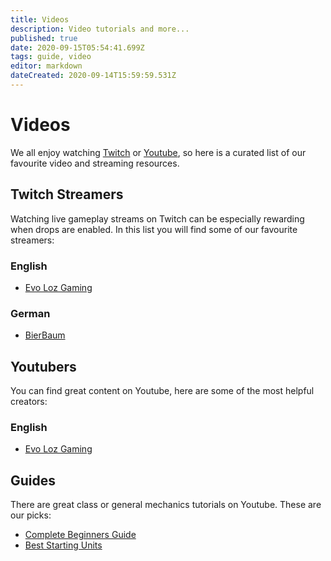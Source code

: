 ```yaml
---
title: Videos
description: Video tutorials and more...
published: true
date: 2020-09-15T05:54:41.699Z
tags: guide, video
editor: markdown
dateCreated: 2020-09-14T15:59:59.531Z
---
```


# Videos
We all enjoy watching [Twitch](https://www.twitch.tv/) or [Youtube](https://www.youtube.com/), so here is a curated list of our favourite video and streaming resources.

## Twitch Streamers

Watching live gameplay streams on Twitch can be especially rewarding when drops are enabled. In this list you will find some of our favourite streamers:

### English

- [Evo Loz Gaming](https://www.twitch.tv/evolozgaming)

### German

- [BierBaum](https://www.twitch.tv/bierbaumby)


## Youtubers

You can find great content on Youtube, here are some of the most helpful creators:

### English

- [Evo Loz Gaming](https://www.youtube.com/channel/UCIT5pUd48FArPmWhboHfzRQ)

## Guides

There are great class or general mechanics tutorials on Youtube. These are our picks:

- [Complete Beginners Guide](https://www.youtube.com/watch?v=3pyyNLOjp0o)
- [Best Starting Units](https://www.youtube.com/watch?v=YyiiDQ7WN4U)